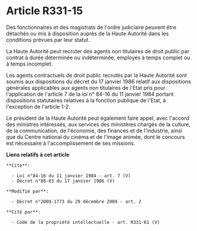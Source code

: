 # Article R331-15

Des fonctionnaires et des magistrats de l'ordre judiciaire peuvent être détachés ou mis à disposition auprès de la Haute
Autorité dans les conditions prévues par leur statut. 

La Haute Autorité peut recruter des agents non titulaires de droit public par contrat à durée déterminée ou indéterminée,
employés à temps complet ou à temps incomplet. 

Les agents contractuels de droit public recrutés par la Haute Autorité sont soumis aux dispositions du décret du 17 janvier
1986 relatif aux dispositions générales applicables aux agents non titulaires de l'Etat pris pour l'application de l'article
7 de la loi n° 84-16 du 11 janvier 1984 portant dispositions statutaires relatives à la fonction publique de l'Etat, à
l'exception de l'article 1-2. 

Le président de la Haute Autorité peut également faire appel, avec l'accord des ministres intéressés, aux services des
ministères chargés de la culture, de la communication, de l'économie, des finances et de l'industrie, ainsi que du Centre
national du cinéma et de l'image animée, dont le concours est nécessaire à l'accomplissement de ses missions.

**Liens relatifs à cet article**

	**Cite**:

	  - Loi n°84-16 du 11 janvier 1984 - art. 7 (V)
	  - Décret n°86-83 du 17 janvier 1986 (V)

	**Modifié par**:

	  - Décret n°2009-1773 du 29 décembre 2009 - art. 2

	**Cité par**:

	  - Code de la propriété intellectuelle - art. R331-61 (V)
